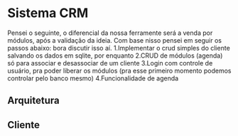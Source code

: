 # Sistema CRM
Pensei o seguinte, o diferencial da nossa ferramente será a venda por módulos, após a validação da ideia. Com base nisso pensei em seguir os passos abaixo: bora discutir isso aí.
1.Implementar o crud simples do cliente salvando os dados em sqlite, por enquanto
2.CRUD de módulos (agenda) só para associar e desassociar de um cliente
3.Login com controle de usuário, pra poder liberar os módulos (pra esse primeiro momento podemos controlar pelo banco mesmo)
4.Funcionalidade de agenda

## Arquitetura

## Cliente